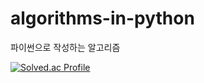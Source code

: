 # algorithms-in-python
파이썬으로 작성하는 알고리즘

[![Solved.ac Profile](http://mazassumnida.wtf/api/generate_badge?boj=sunguk132)](https://solved.ac/sunguk132)<br/>

